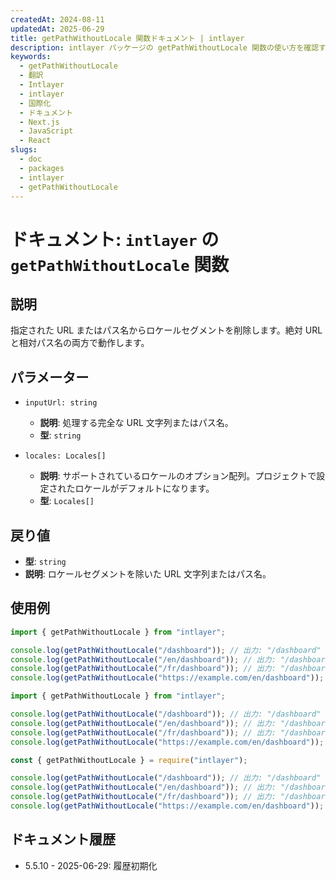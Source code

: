 ```yaml
---
createdAt: 2024-08-11
updatedAt: 2025-06-29
title: getPathWithoutLocale 関数ドキュメント | intlayer
description: intlayer パッケージの getPathWithoutLocale 関数の使い方を確認する
keywords:
  - getPathWithoutLocale
  - 翻訳
  - Intlayer
  - intlayer
  - 国際化
  - ドキュメント
  - Next.js
  - JavaScript
  - React
slugs:
  - doc
  - packages
  - intlayer
  - getPathWithoutLocale
---
```


# ドキュメント: `intlayer` の `getPathWithoutLocale` 関数

## 説明

指定された URL またはパス名からロケールセグメントを削除します。絶対 URL と相対パス名の両方で動作します。

## パラメーター

- `inputUrl: string`

  - **説明**: 処理する完全な URL 文字列またはパス名。
  - **型**: `string`

- `locales: Locales[]`
  - **説明**: サポートされているロケールのオプション配列。プロジェクトで設定されたロケールがデフォルトになります。
  - **型**: `Locales[]`

## 戻り値

- **型**: `string`
- **説明**: ロケールセグメントを除いた URL 文字列またはパス名。

## 使用例

```typescript codeFormat="typescript"
import { getPathWithoutLocale } from "intlayer";

console.log(getPathWithoutLocale("/dashboard")); // 出力: "/dashboard"
console.log(getPathWithoutLocale("/en/dashboard")); // 出力: "/dashboard"
console.log(getPathWithoutLocale("/fr/dashboard")); // 出力: "/dashboard"
console.log(getPathWithoutLocale("https://example.com/en/dashboard")); // 出力: "https://example.com/dashboard"
```

```javascript codeFormat="esm"
import { getPathWithoutLocale } from "intlayer";

console.log(getPathWithoutLocale("/dashboard")); // 出力: "/dashboard"
console.log(getPathWithoutLocale("/en/dashboard")); // 出力: "/dashboard"
console.log(getPathWithoutLocale("/fr/dashboard")); // 出力: "/dashboard"
console.log(getPathWithoutLocale("https://example.com/en/dashboard")); // 出力: "https://example.com/dashboard"
```

```javascript codeFormat="commonjs"
const { getPathWithoutLocale } = require("intlayer");

console.log(getPathWithoutLocale("/dashboard")); // 出力: "/dashboard"
console.log(getPathWithoutLocale("/en/dashboard")); // 出力: "/dashboard"
console.log(getPathWithoutLocale("/fr/dashboard")); // 出力: "/dashboard"
console.log(getPathWithoutLocale("https://example.com/en/dashboard")); // 出力: "https://example.com/dashboard"
```

## ドキュメント履歴

- 5.5.10 - 2025-06-29: 履歴初期化
